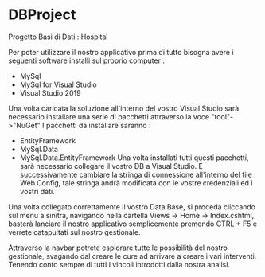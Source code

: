 # DBProject

Progetto Basi di Dati : Hospital


Per poter utilizzare il nostro applicativo prima di tutto bisogna avere i seguenti software installi sul proprio computer : 
  - MySql
  - MySql for Visual Studio
  - Visual Studio 2019


Una volta caricata la soluzione all'interno del vostro Visual Studio sarà necessario installare una serie di pacchetti attraverso la voce "tool"->"NuGet"
I pacchetti da installare saranno :   
  - EntityFramework
  - MySql.Data
  - MySql.Data.EntityFramework
Una volta installati tutti questi pacchetti, sarà necessario collegare il vostro DB a Visual Studio. E successivamente cambiare la stringa di connessione all'interno del file
Web.Config, tale stringa andrà modificata con le vostre credenziali ed i vostri dati.
<add name="HospitalEntities" connectionString="metadata=res://*/Models.DBModel.csdl|res://*/Models.DBModel.ssdl|res://*/Models.DBModel.msl;provider=MySql.Data.MySqlClient;provider connection string=&quot;server=127.0.0.1;user id=NAMEID;password=PASSWORD;database=hospital&quot;" providerName="System.Data.EntityClient" />
Una volta collegato correttamente il vostro Data Base, si proceda cliccando sul menu a sinitra, navigando nella cartella Views -> Home -> Index.cshtml, 
basterà lanciare il nostro applicativo semplicemente premendo CTRL + F5 e verrete catapultati sul nostro gestionale.

Attraverso la navbar potrete esplorare tutte le possibilità del nostro gestionale, svagando dal creare le cure ad arrivare a creare i vari interventi. Tenendo
conto sempre di tutti i vincoli introdotti dalla nostra analisi.





